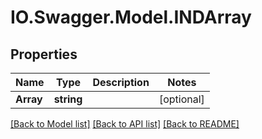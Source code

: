 # IO.Swagger.Model.INDArray
## Properties

Name | Type | Description | Notes
------------ | ------------- | ------------- | -------------
**Array** | **string** |  | [optional] 

[[Back to Model list]](../README.md#documentation-for-models) [[Back to API list]](../README.md#documentation-for-api-endpoints) [[Back to README]](../README.md)

